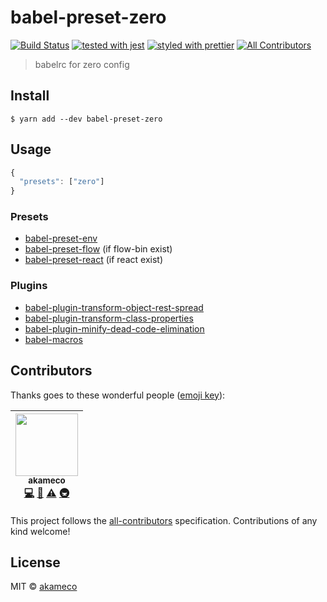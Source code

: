 # babel-preset-zero

[![Build Status](https://travis-ci.org/akameco/babel-preset-zero.svg?branch=master)](https://travis-ci.org/akameco/babel-preset-zero)
[![tested with jest](https://img.shields.io/badge/tested_with-jest-99424f.svg)](https://github.com/facebook/jest)
[![styled with prettier](https://img.shields.io/badge/styled_with-prettier-ff69b4.svg)](https://github.com/prettier/prettier)
[![All Contributors](https://img.shields.io/badge/all_contributors-1-orange.svg?style=flat-square)](#contributors)

> babelrc for zero config

## Install

```
$ yarn add --dev babel-preset-zero
```

## Usage

```js
{
  "presets": ["zero"]
}
```

### Presets

- [babel-preset-env](https://github.com/babel/babel-preset-env)
- [babel-preset-flow](https://github.com/babel/babel/tree/master/packages/babel-preset-flow) (if flow-bin exist)
- [babel-preset-react](https://github.com/babel/babel/tree/master/packages/babel-preset-react) (if react exist)

### Plugins

- [babel-plugin-transform-object-rest-spread](https://github.com/babel/babel)
- [babel-plugin-transform-class-properties](https://github.com/babel/babel)
- [babel-plugin-minify-dead-code-elimination](https://github.com/babel/minify/tree/master/packages/babel-plugin-minify-dead-code-elimination)
- [babel-macros](https://github.com/kentcdodds/babel-macros)

## Contributors

Thanks goes to these wonderful people ([emoji key](https://github.com/kentcdodds/all-contributors#emoji-key)):

<!-- ALL-CONTRIBUTORS-LIST:START - Do not remove or modify this section -->

<!-- prettier-ignore -->
| [<img src="https://avatars2.githubusercontent.com/u/4002137?v=4" width="100px;"/><br /><sub>akameco</sub>](http://akameco.github.io)<br />[💻](https://github.com/akameco/babel-preset-zero/commits?author=akameco "Code") [📖](https://github.com/akameco/babel-preset-zero/commits?author=akameco "Documentation") [⚠️](https://github.com/akameco/babel-preset-zero/commits?author=akameco "Tests") [🚇](#infra-akameco "Infrastructure (Hosting, Build-Tools, etc)") |
| :---: |

<!-- ALL-CONTRIBUTORS-LIST:END -->

This project follows the [all-contributors](https://github.com/kentcdodds/all-contributors) specification. Contributions of any kind welcome!

## License

MIT © [akameco](http://akameco.github.io)
